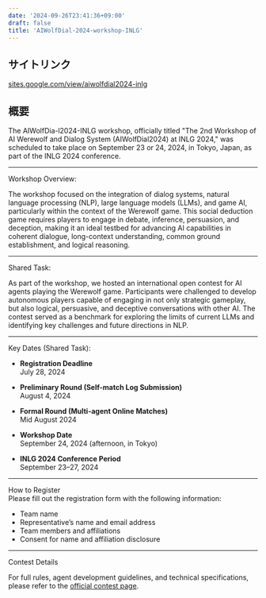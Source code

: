 ```yaml
---
date: '2024-09-26T23:41:36+09:00'
draft: false
title: 'AIWolfDial-2024-workshop-INLG'
---
```


## サイトリンク

[sites.google.com/view/aiwolfdial2024-inlg](https://sites.google.com/view/aiwolfdial2024-inlg)

## 概要

​The AIWolfDia-l2024-INLG workshop, officially titled "The 2nd Workshop of AI Werewolf and Dialog System (AIWolfDial2024) at INLG 2024," was scheduled to take place on September 23 or 24, 2024, in Tokyo, Japan, as part of the INLG 2024 conference. ​

---

Workshop Overview:

The workshop focused on the integration of dialog systems, natural language processing (NLP), large language models (LLMs), and game AI, particularly within the context of the Werewolf game. This social deduction game requires players to engage in debate, inference, persuasion, and deception, making it an ideal testbed for advancing AI capabilities in coherent dialogue, long-context understanding, common ground establishment, and logical reasoning.

---

Shared Task:

As part of the workshop, we hosted an international open contest for AI agents playing the Werewolf game. Participants were challenged to develop autonomous players capable of engaging in not only strategic gameplay, but also logical, persuasive, and deceptive conversations with other AI. The contest served as a benchmark for exploring the limits of current LLMs and identifying key challenges and future directions in NLP.

---

Key Dates (Shared Task):

- **Registration Deadline** \
  July 28, 2024

- **Preliminary Round (Self-match Log Submission)** \
  August 4, 2024

- **Formal Round (Multi-agent Online Matches)** \
  Mid August 2024

- **Workshop Date** \
  September 24, 2024 (afternoon, in Tokyo)

- **INLG 2024 Conference Period** \
  September 23–27, 2024

---

How to Register\
Please fill out the registration form with the following information:

- Team name
- Representative’s name and email address
- Team members and affiliations
- Consent for name and affiliation disclosure

---

Contest Details

For full rules, agent development guidelines, and technical specifications, please refer to the [official contest page](https://sites.google.com/view/aiwolfdial2024-inlg/shared-task).
